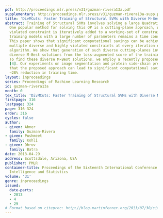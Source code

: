 ```yaml
---
pdf: http://proceedings.mlr.press/v31/guzman-rivera13a.pdf
supplementary: http://proceedings.mlr.press/v31/guzman-rivera13a-supp.pdf
title: 'DivMCuts: Faster Training of Structural SVMs with Diverse M-Best Cutting-Planes'
abstract: Training of Structural SVMs involves solving a large Quadratic Program (QP).
  One popular method for solving this QP is a cutting-plane approach, where the most
  violated constraint is iteratively added to a working-set of constraints. Unfortunately,
  training models with a large number of parameters remains a time consuming process.
  This paper shows that significant computational savings can be achieved by adding
  multiple diverse and highly violated constraints at every iteration of the cutting-plane
  algorithm. We show that generation of such diverse cutting-planes involves extracting
  diverse M-Best solutions from the loss-augmented score of the training instances.
  To find these diverse M-Best solutions, we employ a recently proposed algorithm
  [4]. Our experiments on image segmentation and protein side-chain prediction show
  that the proposed approach can lead to significant computational savings, e.g.,
  ∼28% reduction in training time.
layout: inproceedings
series: Proceedings of Machine Learning Research
id: guzman-rivera13a
month: 0
tex_title: 'DivMCuts: Faster Training of Structural SVMs with Diverse M-Best Cutting-Planes'
firstpage: 316
lastpage: 324
page: 316-324
order: 316
cycles: false
author:
- given: Abner
  family: Guzman-Rivera
- given: Pushmeet
  family: Kohli
- given: Dhruv
  family: Batra
date: 2013-04-29
address: Scottsdale, Arizona, USA
publisher: PMLR
container-title: Proceedings of the Sixteenth International Conference on Artificial
  Intelligence and Statistics
volume: '31'
genre: inproceedings
issued:
  date-parts:
  - 2013
  - 4
  - 29
# Format based on citeproc: http://blog.martinfenner.org/2013/07/30/citeproc-yaml-for-bibliographies/
---
```

